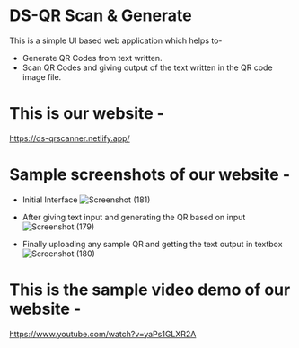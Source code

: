 # DS-QR Scan & Generate

This is a simple UI based web application which helps to-
* Generate QR Codes from text written.
* Scan QR Codes and giving output of the text written in the QR code image file.

# This is our website -
https://ds-qrscanner.netlify.app/

# Sample screenshots of our website - 

* Initial Interface
![Screenshot (181)](https://user-images.githubusercontent.com/72291718/139539113-2b420392-1732-4925-a3ba-98ed7ad6b816.png)

* After giving text input and generating the QR based on input
![Screenshot (179)](https://user-images.githubusercontent.com/72291718/139539250-b09bde76-30eb-43fc-a6ee-efccfe40634d.png)

* Finally uploading any sample QR and getting the text output in textbox
![Screenshot (180)](https://user-images.githubusercontent.com/72291718/139539290-0a2b7920-e592-4d25-a65a-834669a64c66.png)


# This is the sample video demo of our website - 
https://www.youtube.com/watch?v=yaPs1GLXR2A

